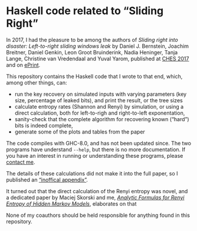 Haskell code related to “Sliding Right”
=======================================

In 2017, I had the pleasure to be among the authors of *Sliding right into
disaster: Left-to-right sliding windows leak* by Daniel J. Bernstein, Joachim
Breitner, Daniel Genkin, Leon Groot Bruinderink, Nadia Heninger, Tanja Lange,
Christine van Vredendaal and Yuval Yarom, published at [CHES 2017] and on
[ePrint].

[CHES 2017]: https://link.springer.com/chapter/10.1007%2F978-3-319-66787-4_27
[ePrint]: https://eprint.iacr.org/2017/627

This repository contains the Haskell code that I wrote to that end, which,
among other things, can:

 * run the key recovery on simulated inputs with varying parameters (key size,
   percentage of leaked bits), and print the result, or the tree sizes
 * calculate entropy rates (Shannon and Renyi) by simulation, or using a direct
   calculation, both for left-to-righ and right-to-left exponentation,
 * sanity-check that the complete algorithm for recovering known (“hard”) bits
   is indeed complete,
 * generate some of the plots and tables from the paper

The code compiles with GHC-8.0, and has not been updated since. The two
programs have understand `--help`, but there is no more documentation. If you
have an interest in running or understanding these programs, please [contact
me](mailto:mail@joachim-breitner.de).

The details of these calculations did not make it into the full paper, so I
published an [“inoffical appendix”](https://eprint.iacr.org/2018/1163).

It turned out that the direct calculation of the Renyi entropy was novel, and a
dedicated paper by Maciej Skorski and me, [*Analytic Formulas for Renyi Entropy
of Hidden Markov Models*](https://arxiv.org/abs/1709.09699), elaborates on that

None of my coauthors should be held responsible for anything found in this
repository.
